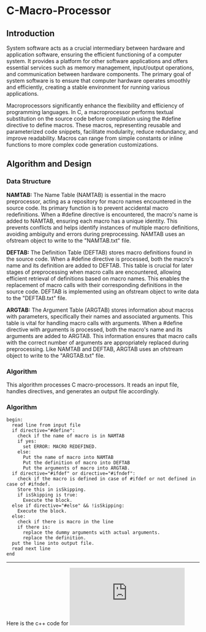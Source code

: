 # C-Macro-Processor

## Introduction

System software acts as a crucial intermediary between hardware and application software, ensuring the efficient functioning of a computer system. It provides a platform for other software applications and offers essential services such as memory management, input/output operations, and communication between hardware components. The primary goal of system software is to ensure that computer hardware operates smoothly and efficiently, creating a stable environment for running various applications.

Macroprocessors significantly enhance the flexibility and efficiency of programming languages. In C, a macroprocessor performs textual substitution on the source code before compilation using the #define directive to define macros. These macros, representing reusable and parameterized code snippets, facilitate modularity, reduce redundancy, and improve readability. Macros can range from simple constants or inline functions to more complex code generation customizations.


##  Algorithm and Design

### Data Structure

**NAMTAB:** The Name Table (NAMTAB) is essential in the macro preprocessor, acting as a repository for macro names encountered in the source code. Its primary function is to prevent accidental macro redefinitions. When a #define directive is encountered, the macro's name is added to NAMTAB, ensuring each macro has a unique identity. This prevents conflicts and helps identify instances of multiple macro definitions, avoiding ambiguity and errors during preprocessing. NAMTAB uses an ofstream object to write to the "NAMTAB.txt" file.

**DEFTAB:** The Definition Table (DEFTAB) stores macro definitions found in the source code. When a #define directive is processed, both the macro's name and its definition are added to DEFTAB. This table is crucial for later stages of preprocessing when macro calls are encountered, allowing efficient retrieval of definitions based on macro names. This enables the replacement of macro calls with their corresponding definitions in the source code. DEFTAB is implemented using an ofstream object to write data to the "DEFTAB.txt" file.

**ARGTAB:** The Argument Table (ARGTAB) stores information about macros with parameters, specifically their names and associated arguments. This table is vital for handling macro calls with arguments. When a #define directive with arguments is processed, both the macro's name and its arguments are added to ARGTAB. This information ensures that macro calls with the correct number of arguments are appropriately replaced during preprocessing. Like NAMTAB and DEFTAB, ARGTAB uses an ofstream object to write to the "ARGTAB.txt" file.


### Algorithm

This algorithm processes C macro-processors. It reads an input file, handles directives, and generates an output file accordingly.

### Algorithm

```
begin:
  read line from input file
  if directive="#define":
    check if the name of macro is in NAMTAB
    if yes:
      set ERROR: MACRO REDEFINED.
    else:
      Put the name of macro into NAMTAB
      Put the definition of macro into DEFTAB
      Put the arguments of macro into ARGTAB.
  if directive="#ifdef" or directive="#ifndef":
    check if the macro is defined in case of #ifdef or not defined in case of #ifndef.
    Store this in isSkipping.
    if isSkipping is true:
      Execute the block.
  else if directive="#else" && !isSkipping:
    Execute the block.
  else:
    check if there is macro in the line
    if there is:
      replace the dummy arguments with actual arguments.
      replace the definition.
  put the line into output file.
  read next line
end
```

---



Here is the c++ code for ![C Pre-Processor](https://github.com/PragatiDBhat/C-Macro-Processor/blob/main/cmacroprocessor.cpp)
